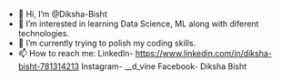 - 👋 Hi, I’m @Diksha-Bisht
- 👀 I’m interested in learning Data Science, ML along with diferent technologies.
- 🌱 I’m currently trying to polish my coding skills.
- 📫 How to reach me: LinkedIn- https://www.linkedin.com/in/diksha-bisht-781314213
                       Instagram- __d_vine
                       Facebook- Diksha Bisht

<!---
Diksha-Bisht/Diksha-Bisht is a ✨ special ✨ repository because its `README.md` (this file) appears on your GitHub profile.
You can click the Preview link to take a look at your changes.
--->
